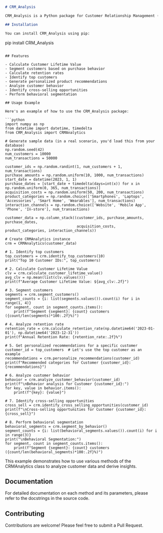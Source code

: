 
```markdown
# CRM_Analysis

CRM_Analysis is a Python package for Customer Relationship Management (CRM) analytics. It provides tools for analyzing customer data, segmenting customers, calculating customer lifetime value, and more.

## Installation

You can install CRM_Analysis using pip:

```
pip install CRM_Analysis
```

## Features

- Calculate Customer Lifetime Value
- Segment customers based on purchase behavior
- Calculate retention rates
- Identify top customers
- Generate personalized product recommendations
- Analyze customer behavior
- Identify cross-selling opportunities
- Perform behavioral segmentation

## Usage Example

Here's an example of how to use the CRM_Analysis package:

```python
import numpy as np
from datetime import datetime, timedelta
from CRM_Analysis import CRMAnalytics

# Generate sample data (in a real scenario, you'd load this from your database)
np.random.seed(42)
num_customers = 10000
num_transactions = 50000

customer_ids = np.random.randint(1, num_customers + 1, num_transactions)
purchase_amounts = np.random.uniform(10, 1000, num_transactions)
start_date = datetime(2023, 1, 1)
purchase_dates = [start_date + timedelta(days=int(x)) for x in np.random.uniform(0, 365, num_transactions)]
acquisition_costs = np.random.uniform(50, 200, num_transactions)
product_categories = np.random.choice(['Smartphones', 'Laptops', 'Accessories', 'Smart Home', 'Wearables'], num_transactions)
interaction_channels = np.random.choice(['Website', 'Mobile App', 'Phone', 'In-store'], num_transactions)

customer_data = np.column_stack((customer_ids, purchase_amounts, purchase_dates, 
                                 acquisition_costs, product_categories, interaction_channels))

# Create CRMAnalytics instance
crm = CRMAnalytics(customer_data)

# 1. Identify top customers
top_customers = crm.identify_top_customers(10)
print("Top 10 Customer IDs:", top_customers)

# 2. Calculate Customer Lifetime Value
clv = crm.calculate_customer_lifetime_value()
avg_clv = np.mean(list(clv.values()))
print(f"Average Customer Lifetime Value: ${avg_clv:.2f}")

# 3. Segment customers
segments = crm.segment_customers()
segment_counts = {i: list(segments.values()).count(i) for i in range(1, 4)}
for segment, count in segment_counts.items():
    print(f"Segment {segment}: {count} customers ({count/len(segments)*100:.2f}%)")

# 4. Analyze retention rate
retention_rate = crm.calculate_retention_rate(np.datetime64('2023-01-01'), np.datetime64('2023-12-31'))
print(f"Annual Retention Rate: {retention_rate:.2f}%")

# 5. Get personalized recommendations for a specific customer
customer_id = top_customers  # Let's use the top customer as an example
recommendations = crm.personalize_recommendations(customer_id)
print(f"Recommended categories for Customer {customer_id}: {recommendations}")

# 6. Analyze customer behavior
behavior = crm.analyze_customer_behavior(customer_id)
print(f"\nBehavior analysis for Customer {customer_id}:")
for key, value in behavior.items():
    print(f"{key}: {value}")

# 7. Identify cross-selling opportunities
cross_sell = crm.identify_cross_selling_opportunities(customer_id)
print(f"\nCross-selling opportunities for Customer {customer_id}: {cross_sell}")

# 8. Perform behavioral segmentation
behavioral_segments = crm.segment_by_behavior()
segment_counts = {i: list(behavioral_segments.values()).count(i) for i in range(3)}
print("\nBehavioral Segmentation:")
for segment, count in segment_counts.items():
    print(f"Segment {segment}: {count} customers ({count/len(behavioral_segments)*100:.2f}%)")
```

This example demonstrates how to use various methods of the CRMAnalytics class to analyze customer data and derive insights.

## Documentation

For detailed documentation on each method and its parameters, please refer to the docstrings in the source code.

## Contributing

Contributions are welcome! Please feel free to submit a Pull Request.

